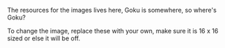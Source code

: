 The resources for the images lives here, Goku is somewhere, so where's Goku?

To change the image, replace these with your own, make sure it is 16 x 16 sized or else it will be off.
